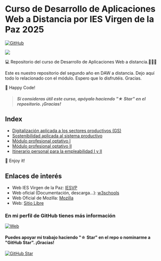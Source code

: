 
# Curso de Desarrollo de Aplicaciones Web a Distancia por IES Virgen de la Paz 2025
[![GitHub](https://img.shields.io/badge/IESVP-Web-blue?style=for-the-badge&logo=github&logoColor=white&labelColor=101010)](https://www.educa2.madrid.org/web/centro.ies.lapaz.alcobendas)

![](_PRESENTACION_DAW_2/iesvp.png)

💻 Repositorio del curso de Desarrollo de Aplicaciones Web a distancia.👨🏻‍🎓

Este es nuestro repositorio del segundo año en DAW a distancia. Dejo aquí todo lo relacionado con el módulo. Espero que lo disfrutéis. Gracias.

🚀 Happy Code!
> ##### Si consideras útil este curso, apóyalo haciendo "★ Star" en el repositorio. ¡Gracias!

## Index
- [Digitalización aplicada a los sectores productivos (GS)](DIGITALIZACION)
- [Sostenibilidad aplicada al sistema productivo](SOSTENIBILIDAD)
- [Módulo profesional optativo I](MODULO_OPTATIVO_PYTHON)
- [Módulo profesional optativo II](MODULO_OPTATIVO_CLOUD)
- [Itinerario personal para la empleabilidad I y II](EMPLEABILIDAD)


🤩 Enjoy it!
## Enlaces de interés
* Web IES Virgen de la Paz: [IESVP](https://www.educa2.madrid.org/web/centro.ies.lapaz.alcobendas)
* Web oficial (Documentación, descarga...): [w3schools](https://www.w3schools.com/)
* Web Oficial de Mozilla: [Mozilla](https://developer.mozilla.org/es/)
* Web: [Sitio Libre](https://www.sitiolibre.com/)

### En mi perfil de GitHub tienes más información

[![Web](https://img.shields.io/badge/GitHub-zhimbaya-14a1f0?style=for-the-badge&logo=github&logoColor=white&labelColor=101010)](https://github.com/zhimbaya)

#### Puedes apoyar mi trabajo haciendo "☆ Star" en el repo o nominarme a "GitHub Star". ¡Gracias!

[![GitHub Star](https://img.shields.io/badge/GitHub-Nominar_a_star-yellow?style=for-the-badge&logo=github&logoColor=white&labelColor=101010)](https://stars.github.com/nominate/)

